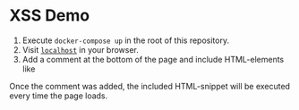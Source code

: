 # XSS Demo

1. Execute `docker-compose up` in the root of this repository.
2. Visit [`localhost`](http://localhost/) in your browser.
3. Add a comment at the bottom of the page and include HTML-elements like


<script>
  alert('Hello World!');
</script>
Once the comment was added, the included HTML-snippet will be executed every time the page loads.


<script>
  alert(document.cookie);
</script>


